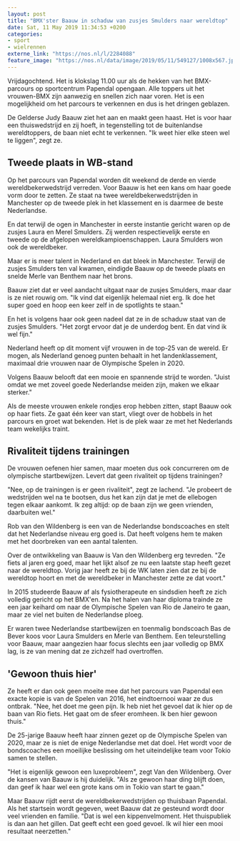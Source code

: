 ```yaml
---
layout: post
title: "BMX'ster Baauw in schaduw van zusjes Smulders naar wereldtop"
date: Sat, 11 May 2019 11:34:53 +0200
categories: 
- sport 
- wielrennen 
externe_link: "https://nos.nl/l/2284088"
feature_image: "https://nos.nl/data/image/2019/05/11/549127/1008x567.jpg"
---
```


<p>Vrijdagochtend. Het is klokslag 11.00 uur als de hekken van het BMX-parcours op sportcentrum Papendal opengaan. Alle toppers uit het vrouwen-BMX zijn aanwezig en snellen zich naar voren. Het is een mogelijkheid om het parcours te verkennen en dus is het dringen geblazen.</p>
<p>De Gelderse Judy Baauw ziet het aan en maakt geen haast. Het is voor haar een thuiswedstrijd en zij hoeft, in tegenstelling tot de buitenlandse wereldtoppers, de baan niet echt te verkennen. "Ik weet hier elke steen wel te liggen", zegt ze.</p>
<h2>Tweede plaats in WB-stand</h2>
<p>Op het parcours van Papendal worden dit weekend de derde en vierde wereldbekerwedstrijd verreden. Voor Baauw is het een kans om haar goede vorm door te zetten. Ze staat na twee wereldbekerwedstrijden in Manchester op de tweede plek in het klassement en is daarmee de beste Nederlandse.</p>
<p>En dat terwijl de ogen in Manchester in eerste instantie gericht waren op de zusjes Laura en Merel Smulders. Zij werden respectievelijk eerste en tweede op de afgelopen wereldkampioenschappen. Laura Smulders won ook de wereldbeker.</p>
<p>Maar er is meer talent in Nederland en dat bleek in Manchester. Terwijl de zusjes Smulders ten val kwamen, eindigde Baauw op de tweede plaats en snelde Merle van Benthem naar het brons.</p>
<p>Baauw ziet dat er veel aandacht uitgaat naar de zusjes Smulders, maar daar is ze niet rouwig om. "Ik vind dat eigenlijk helemaal niet erg. Ik doe het super goed en hoop een keer zelf in de spotlights te staan."</p>
<p>En het is volgens haar ook geen nadeel dat ze in de schaduw staat van de zusjes Smulders. "Het zorgt ervoor dat je de underdog bent. En dat vind ik wel fijn."</p>
<p>Nederland heeft op dit moment vijf vrouwen in de top-25 van de wereld. Er mogen, als Nederland genoeg punten behaalt in het landenklassement, maximaal drie vrouwen naar de Olympische Spelen in 2020.</p>
<p>Volgens Baauw belooft dat een mooie en spannende strijd te worden. "Juist omdat we met zoveel goede Nederlandse meiden zijn, maken we elkaar sterker."</p>
<p>Als de meeste vrouwen enkele rondjes erop hebben zitten, stapt Baauw ook op haar fiets. Ze gaat één keer van start, vliegt over de hobbels in het parcours en groet wat bekenden. Het is de plek waar ze met het Nederlands team wekelijks traint.</p>
<h2>Rivaliteit tijdens trainingen</h2>
<p>De vrouwen oefenen hier samen, maar moeten dus ook concurreren om de olympische startbewijzen. Levert dat geen rivaliteit op tijdens trainingen?</p>
<p>"Nee, op de trainingen is er geen rivaliteit", zegt ze lachend. "Je probeert de wedstrijden wel na te bootsen, dus het kan zijn dat je met de ellebogen tegen elkaar aankomt. Ik zeg altijd: op de baan zijn we geen vrienden, daarbuiten wel."</p>
<p>Rob van den Wildenberg is een van de Nederlandse bondscoaches en stelt dat het Nederlandse niveau erg goed is. Dat heeft volgens hem te maken met het doorbreken van een aantal talenten.</p>
<p>Over de ontwikkeling van Baauw is Van den Wildenberg erg tevreden. "Ze fiets al jaren erg goed, maar het lijkt alsof ze nu een laatste stap heeft gezet naar de wereldtop. Vorig jaar heeft ze bij de WK laten zien dat ze bij de wereldtop hoort en met de wereldbeker in Manchester zette ze dat voort."</p>
<p>In 2015 studeerde Baauw af als fysiotherapeute en sindsdien heeft ze zich volledig gericht op het BMX'en. Na het halen van haar diploma trainde ze een jaar keihard om naar de Olympische Spelen van Rio de Janeiro te gaan, maar ze viel net buiten de Nederlandse ploeg.</p>
<p>Er waren twee Nederlandse startbewijzen en toenmalig bondscoach Bas de Bever koos voor Laura Smulders en Merle van Benthem. Een teleurstelling voor Baauw, maar aangezien haar focus slechts een jaar volledig op BMX lag, is ze van mening dat ze zichzelf had overtroffen.</p>
<h2>'Gewoon thuis hier'</h2>
<p>Ze heeft er dan ook geen moeite mee dat het parcours van Papendal een exacte kopie is van de Spelen van 2016, het eindtoernooi waar ze dus ontbrak. "Nee, het doet me geen pijn. Ik heb niet het gevoel dat ik hier op de baan van Rio fiets. Het gaat om de sfeer eromheen. Ik ben hier gewoon thuis."</p>
<p>De 25-jarige Baauw heeft haar zinnen gezet op de Olympische Spelen van 2020, maar ze is niet de enige Nederlandse met dat doel. Het wordt voor de bondscoaches een moeilijke beslissing om het uiteindelijke team voor Tokio samen te stellen.</p>
<p>"Het is eigenlijk gewoon een luxeprobleem", zegt Van den Wildenberg. Over de kansen van Baauw is hij duidelijk. "Als ze gewoon haar ding blijft doen, dan geef ik haar wel een grote kans om in Tokio van start te gaan."</p>
<p>Maar Baauw rijdt eerst de wereldbekerwedstrijden op thuisbaan Papendal. Als het startsein wordt gegeven, weet Baauw dat ze gesteund wordt door veel vrienden en familie. "Dat is wel een kippenvelmoment. Het thuispubliek is dan aan het gillen. Dat geeft echt een goed gevoel. Ik wil hier een mooi resultaat neerzetten."</p>
